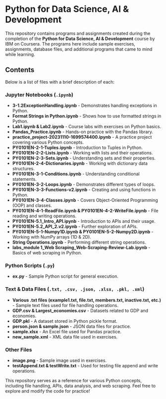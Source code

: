 # Python for Data Science, AI & Development

This repository contains programs and assignments created during the completion of the **Python for Data Science, AI & Development** course by IBM on Coursera. The programs here include sample exercises, assignments, database files, and additional programs that came to mind while learning.

## Contents
Below is a list of files with a brief description of each:

### Jupyter Notebooks (`.ipynb`)
- **3-1.2ExceptionHandling.ipynb** - Demonstrates handling exceptions in Python.
- **Format Strings in Python.ipynb** - Shows how to use formatted strings in Python.
- **Lab1.ipynb & Lab2.ipynb** - Course labs with exercises on Python basics.
- **Pandas_Practice.ipynb** - Hands-on practice with the Pandas library.
- **practice_project-20231110-1699574400.ipynb** - A practice project covering various Python concepts.
- **PY0101EN-2-1-Tuples.ipynb** - Introduction to Tuples in Python.
- **PY0101EN-2-2-Lists.ipynb** - Working with lists and their operations.
- **PY0101EN-2-3-Sets.ipynb** - Understanding sets and their properties.
- **PY0101EN-2-4-Dictionaries.ipynb** - Working with dictionary data structures.
- **PY0101EN-3-1-Conditions.ipynb** - Understanding conditional statements.
- **PY0101EN-3-2-Loops.ipynb** - Demonstrates different types of loops.
- **PY0101EN-3-3-Functions-v2.ipynb** - Creating and using functions in Python.
- **PY0101EN-3-4-Classes.ipynb** - Covers Object-Oriented Programming (OOP) and classes.
- **PY0101EN-4-1-ReadFile.ipynb & PY0101EN-4-2-WriteFile.ipynb** - File reading and writing operations.
- **PY0101EN-5.1_Intro_API.ipynb** - Introduction to APIs and their usage.
- **PY0101EN-5.2_API_2.v2.ipynb** - Further exploration of APIs.
- **PY0101EN-5-1-Numpy1D.ipynb & PY0101EN-5-2-Numpy2D.ipynb** - Working with NumPy arrays (1D & 2D).
- **String Operations.ipynb** - Performing different string operations.
- **labs_module 1_Web Scraping_Web-Scraping-Review-Lab.ipynb** - Basics of web scraping in Python.

### Python Scripts (`.py`)
- **ex.py** - Sample Python script for general execution.

### Text & Data Files (`.txt, .csv, .json, .xlsx, .pkl, .xml`)
- **Various .txt files (example1.txt, file.txt, members.txt, inactive.txt, etc.)** - Sample text files used for file handling operations.
- **GDP.csv & Largest_economies.csv** - Datasets related to GDP and economies.
- **GDP.pkl** - A dataset stored in Python pickle format.
- **person.json & sample.json** - JSON data files for practice.
- **sample.xlsx** - An Excel file used for Pandas practice.
- **new_sample.xml** - XML data file used in exercises.

### Other Files
- **image.png** - Sample image used in exercises.
- **testAppend.txt & testWrite.txt** - Used for testing file append and write operations.

This repository serves as a reference for various Python concepts, including file handling, APIs, data analysis, and web scraping. Feel free to explore and modify the code for practice!

